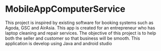 # MobileAppComputerService
This project is inspired by existing software for booking systems such as Agoda, GSC and AirAsia. This app is created for an entrepreneur who has laptop cleaning and repair services. The objective of this project is to help both the seller and customer so that business will be smooth. This application is develop using Java and android studio
